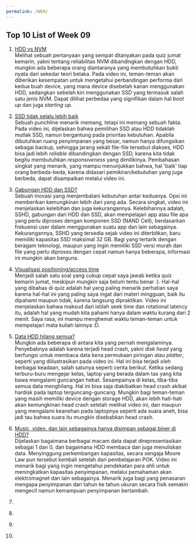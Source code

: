 ```yaml
---
permalink: /W09/
---
```


## Top 10 List of Week 09
1. [HDD vs NVM](https://www.youtube.com/watch?v=j84eEjP-RL4)<br/>
Melihat sebuah pertanyaan yang sempat ditanyakan pada quiz jumat kemarin, yakni tentang reliabilitas NVM dibandingkan dengan HDD, mungkin ada beberapa orang diantaranya yang membutuhkan bukti nyata dari sekedar teori belaka. Pada video ini, teman-teman akan diberikan kesempatan untuk mengetahui perbandingan performa dari kedua buah device, yang mana device disebelah kanan menggunakan HDD, sedangkan sebelah kiri menggunakan SSD yang termasuk salah satu jenis NVM. Dapat dilihat perbedaa yang signifikan dalam hal *boot up* dan juga *starting up*.

2. [SSD tidak selalu lebih baik](https://www.youtube.com/watch?v=YQEjGKYXjw8)<br/>
Sebuah punchline menarik memang, tetapi ini memang sebuah fakta. Pada video ini, dijelaskan bahwa pemilihan SSD atau HDD tidaklah mutlak SSD, namun bergantung pada prioritas kebutuhan. Apabila dibutuhkan ruang penyimpanan yang besar, namun hanya difungsikan sebagai backup, sehingga jarang sekali file-file tersebut diakses, HDD bisa jadi lebih *reliable* dibandingkan dengan SSD, karena kita tidak begitu membutuhkan *responsiveness* yang dimilikinya. Pembahasan singkat yang menarik, yang mampu menunjukkan bahwa, hal 'baik' tiap orang berbeda-beda, karena didasari pemikiran/kebutuhan yang juga berbeda, dapat disampaikan melalui video ini.

3. [Gabungan HDD dan SSD?](https://www.youtube.com/watch?v=f2XfFz83TDA)<br/>
Sebuah inovasi yang menjembatani kebutuhan antar keduanya. Opsi ini memberikan kemungkinan lebih dari yang ada. Secara singkat, video ini menjelaskan kelebihan dan juga kekurangannya. Kelebihannya adalah, SSHD, gabungan dari HDD dan SSD, akan mempelajari app atau file apa yang perlu diproses dengan komponen SSD (NAND Cell), berdasarkan frekuensi user dalam menggunakan suatu app dan lain sebagainya. Kekurangannya, SSHD yang tersedia sejak video ini diterbitkan, baru memiliki kapasitas SSD maksimal 32 GB. Bagi yang tertarik dengan beragam teknologi, maupun yang ingin memiliki SSD versi murah dan file yang perlu diproses dengan cepat namun hanya beberapa, informasi ini mungkin akan berguna.

4. [Visualisasi positioning/access time](https://www.youtube.com/watch?v=0MEt7CHeFzE)<br/>
Menjadi salah satu soal yang cukup cepat saya jawab ketika quiz kemarin jumat, meskipun mungkin saja belum tentu benar :). Hal-hal yang dibahas di quiz adalah hal yang paling menarik perhatian saya karena hal-hal ini yang paling saya ingat dari materi mingguan, baik itu dipahami maupun tidak, karena langsung dipraktikan. Video ini menjelaskan bahwa maksud dari istilah seek time dan rotational latency itu, adalah hal yang mudah kita pahami hanya dalam waktu kurang dari 2 menit. Saya rasa, ini mampu menghemat waktu teman-teman untuk mempelajari mata kuliah lainnya :D.

5. [Data HDD hilang semua?](https://www.youtube.com/watch?v=2QmgbDKuhx8)<br/>
Mungkin ada beberapa di antara kita yang pernah mengalaminya. Penyebabnya adalah karena terjadi head crash, yakni *disk head* yang berfungsi untuk membaca data kena permukaan piringan atau *platter*, seperti yang diilustrasikan pada video ini. Hal ini bisa terjadi oleh berbagai keadaan, salah satunya seperti cerita berikut. Ketika sedang terburu-buru mengejar kelas, laptop yang berada dalam tas yang kita bawa mengalami guncangan hebat. Sesampainya di kelas, tiba-tiba semua data menghilang. Hal ini bisa saja diakibatkan head crash akibat hardisk pada laptop terguncang-guncang. Mungkin bagi teman-teman yang masih memiliki device dengan storage HDD, akan lebih hati-hati akan kemungkinan head crash setelah melihat video ini, dan maupun yang mengalami keanehan pada laptopnya seperti ada suara aneh, bisa jadi tau bahwa suara itu mungkin disebabkan head crash.

6. [Music, video, dan lain sebagainya hanya disimpan sebagai biner di HDD?](https://www.youtube.com/watch?v=wteUW2sL7bc)<br/>
Dijelaskan bagaimana berbagai macam data dapat direpresentasikan sebagai 1 dan 0, dan bagaimana HDD membaca dan juga menuliskan data. Menyinggung perkembangan kapasitas, secara sengaja Moore Law pun tersebut kembali setelah dari pembelajaran POK. Video ini menarik bagi yang ingin mengetahui pendekatan para ahli untuk meningkatkan kapasitas penyimpanan, melalui pemahaman akan elektromagnet dan lain sebagainya. Menarik juga bagi yang penasaran mengapa penyimpanan dari tahun ke tahun ukuran secara fisik semakin mengecil namun kemampuan penyimpanan bertambah.

7. []()<br/>
8. []()<br/>
9. []()<br/>
10. []()<br/>
